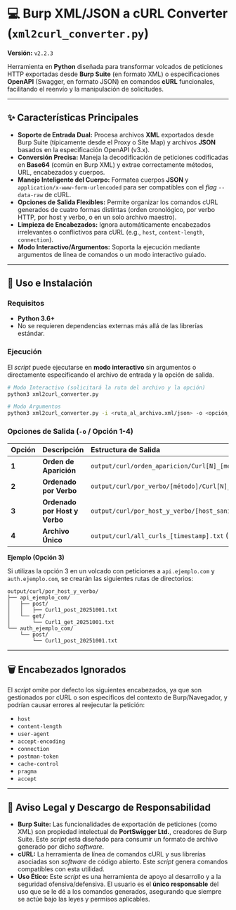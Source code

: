 # 💻 Burp XML/JSON a cURL Converter (`xml2curl_converter.py`)

**Versión:** `v2.2.3`

Herramienta en **Python** diseñada para transformar volcados de peticiones HTTP exportadas desde **Burp Suite** (en formato XML) o especificaciones **OpenAPI** (Swagger, en formato JSON) en comandos **cURL** funcionales, facilitando el reenvío y la manipulación de solicitudes.

-----

## ✨ Características Principales

  * **Soporte de Entrada Dual:** Procesa archivos **XML** exportados desde Burp Suite (típicamente desde el Proxy o Site Map) y archivos **JSON** basados en la especificación OpenAPI (v3.x).
  * **Conversión Precisa:** Maneja la decodificación de peticiones codificadas en **Base64** (común en Burp XML) y extrae correctamente métodos, URL, encabezados y cuerpos.
  * **Manejo Inteligente del Cuerpo:** Formatea cuerpos **JSON** y `application/x-www-form-urlencoded` para ser compatibles con el *flag* `--data-raw` de cURL.
  * **Opciones de Salida Flexibles:** Permite organizar los comandos cURL generados de cuatro formas distintas (orden cronológico, por verbo HTTP, por host y verbo, o en un solo archivo maestro).
  * **Limpieza de Encabezados:** Ignora automáticamente encabezados irrelevantes o conflictivos para cURL (e.g., `host`, `content-length`, `connection`).
  * **Modo Interactivo/Argumentos:** Soporta la ejecución mediante argumentos de línea de comandos o un modo interactivo guiado.

-----

## 🚀 Uso e Instalación

### Requisitos

  * **Python 3.6+**
  * No se requieren dependencias externas más allá de las librerías estándar.

### Ejecución

El *script* puede ejecutarse en **modo interactivo** sin argumentos o directamente especificando el archivo de entrada y la opción de salida.

```bash
# Modo Interactivo (solicitará la ruta del archivo y la opción)
python3 xml2curl_converter.py

# Modo Argumentos
python3 xml2curl_converter.py -i <ruta_al_archivo.xml/json> -o <opción_1_a_4>
```

### Opciones de Salida (`-o` / Opción 1-4)

| Opción | Descripción | Estructura de Salida |
| :--- | :--- | :--- |
| **1** | **Orden de Aparición** | `output/curl/orden_aparicion/Curl[N]_[método]_[fecha].txt` |
| **2** | **Ordenado por Verbo** | `output/curl/por_verbo/[método]/Curl[N]_[método]_[fecha].txt` |
| **3** | **Ordenado por Host y Verbo** | `output/curl/por_host_y_verbo/[host_sanitizado]/[método]/Curl[N]_[método]_[fecha].txt` |
| **4** | **Archivo Único** | `output/curl/all_curls_[timestamp].txt` (Todos los comandos en un solo archivo) |

**Ejemplo (Opción 3)**

Si utilizas la opción 3 en un volcado con peticiones a `api.ejemplo.com` y `auth.ejemplo.com`, se crearán las siguientes rutas de directorios:

```
output/curl/por_host_y_verbo/
├── api_ejemplo_com/
│   ├── post/
│   │   ├── Curl1_post_20251001.txt
│   └── get/
│       └── Curl1_get_20251001.txt
└── auth_ejemplo_com/
    └── post/
        └── Curl1_post_20251001.txt
```

-----

## 🗑️ Encabezados Ignorados

El *script* omite por defecto los siguientes encabezados, ya que son gestionados por cURL o son específicos del contexto de Burp/Navegador, y podrían causar errores al reejecutar la petición:

  * `host`
  * `content-length`
  * `user-agent`
  * `accept-encoding`
  * `connection`
  * `postman-token`
  * `cache-control`
  * `pragma`
  * `accept`

-----

## 🛑 Aviso Legal y Descargo de Responsabilidad

  * **Burp Suite:** Las funcionalidades de exportación de peticiones (como XML) son propiedad intelectual de **PortSwigger Ltd.**, creadores de Burp Suite. Este *script* está diseñado para consumir un formato de archivo generado por dicho *software*.
  * **cURL:** La herramienta de línea de comandos cURL y sus librerías asociadas son *software* de código abierto. Este *script* genera comandos compatibles con esta utilidad.
  * **Uso Ético:** Este *script* es una herramienta de apoyo al desarrollo y a la seguridad ofensiva/defensiva. El usuario es el **único responsable** del uso que se le dé a los comandos generados, asegurando que siempre se actúe bajo las leyes y permisos aplicables.